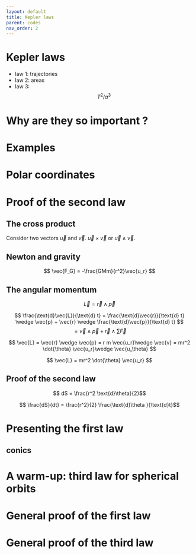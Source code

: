 ```yaml
---
layout: default
title: Kepler laws
parent: codes
nav_order: 2
---
```


# Kepler laws

- law 1: trajectories
- law 2: areas
- law 3: $$T^2/a^3$$

# Why are they so important ?

# Examples

# Polar coordinates

# Proof of the second law

## The cross product 

Consider two vectors $\vec{u}$ and $\vec{v}$. 
$\vec{u} \times \vec{v}$ or $\vec{u} \wedge \vec{v}$.

## Newton and gravity

$$ \vec{F_G} = -\frac{GMm}{r^2}\vec{u_r} $$

## The angular momentum 

$$ \vec{L} = \vec{r} \wedge \vec{p} $$

$$ \frac{\text{d}\vec{L}}{\text{d} t} = \frac{\text{d}\vec{r}}{\text{d} t} \wedge \vec{p} + \vec{r} \wedge \frac{\text{d}\vec{p}}{\text{d} t} $$
$$ = \vec{v} \wedge \vec{p} + \vec{r} \wedge \sum \vec{F} $$


$$  \vec{L} = \vec{r} \wedge \vec{p} = r m \vec{u_r}\wedge  \vec{v} = mr^2 \dot{\theta}  \vec{u_r}\wedge  \vec{u_\theta} $$ 

$$ \vec{L} = mr^2 \dot{\theta} \vec{u_r} $$
## Proof of the second law

$$ dS = \frac{r^2 \text{d}\theta}{2}$$

$$ \frac{dS}{dt} = \frac{r^2}{2} \frac{\text{d}\theta }{\text{d}t}$$


# Presenting the first law

## conics

# A warm-up: third law for spherical orbits

# General proof of the first law

# General proof of the third law

